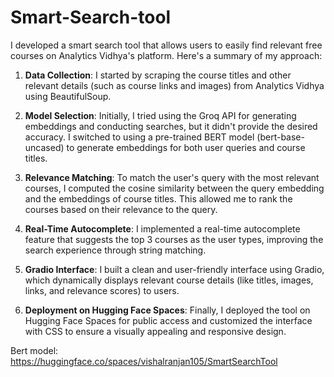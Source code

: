 # Smart-Search-tool

I developed a smart search tool that allows users to easily find relevant free courses on Analytics Vidhya's platform. Here's a summary of my approach:

1. **Data Collection**: I started by scraping the course titles and other relevant details (such as course links and images) from Analytics Vidhya using BeautifulSoup.

2. **Model Selection**: Initially, I tried using the Groq API for generating embeddings and conducting searches, but it didn't provide the desired accuracy. I switched to using a pre-trained BERT model (bert-base-uncased) to generate embeddings for both user queries and course titles.

3. **Relevance Matching**: To match the user's query with the most relevant courses, I computed the cosine similarity between the query embedding and the embeddings of course titles. This allowed me to rank the courses based on their relevance to the query.

4. **Real-Time Autocomplete**: I implemented a real-time autocomplete feature that suggests the top 3 courses as the user types, improving the search experience through string matching.

5. **Gradio Interface**: I built a clean and user-friendly interface using Gradio, which dynamically displays relevant course details (like titles, images, links, and relevance scores) to users.

6. **Deployment on Hugging Face Spaces**: Finally, I deployed the tool on Hugging Face Spaces for public access and customized the interface with CSS to ensure a visually appealing and responsive design.

Bert model: https://huggingface.co/spaces/vishalranjan105/SmartSearchTool
